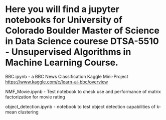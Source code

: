 # Here you will find a jupyter notebooks for University of Colorado Boulder Master of Science in Data Science courese DTSA-5510 - Unsupervised Algorithms in Machine Learning Course.

BBC.ipynb - a BBC News Classification Kaggle Mini-Project
https://www.kaggle.com/c/learn-ai-bbc/overview

NMF_Movie.ipynb - Test notebook to check use and performance of matrix factorization for movie rating

object_detection.ipynb - notebook to test object detection capabilities of k-mean clustering
